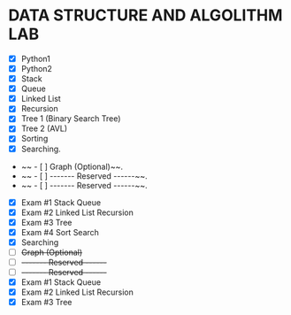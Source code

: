 # DATA STRUCTURE AND ALGOLITHM LAB
- [x] Python1
- [x] Python2
- [x] Stack
- [x] Queue
- [x] Linked List
- [x] Recursion
- [X] Tree 1 (Binary Search Tree)
- [x] Tree 2 (AVL)
- [x] Sorting
- [x] Searching.
- ~~ - [ ] Graph (Optional)~~.
- ~~ - [ ] ------- Reserved ------~~.
- ~~ - [ ] ------- Reserved ------~~.
- [X] Exam #1 Stack Queue
- [x] Exam #2 Linked List Recursion
- [x] Exam #3 Tree
- [x] Exam #4 Sort Search
- [x] Searching
- [ ] ~~Graph (Optional)~~
- [ ] ~~------- Reserved ------~~
- [ ] ~~------- Reserved ------~~
- [X] Exam #1 Stack Queue
- [x] Exam #2 Linked List Recursion
- [x] Exam #3 Tree
